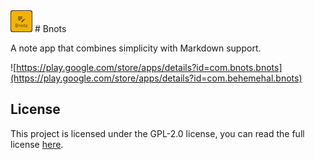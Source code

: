 <img src="./assets/Bnots.png" width="35">
# Bnots

A note app that combines simplicity with Markdown support. 

![https://play.google.com/store/apps/details?id=com.bnots.bnots](https://play.google.com/store/apps/details?id=com.behemehal.bnots)


## License

This project is licensed under the GPL-2.0 license, you can read the full license [here](./LICENSE).
